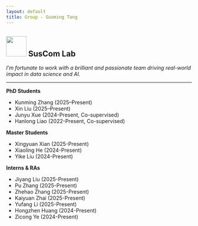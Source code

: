 ```yaml
---
layout: default
title: Group - Guoming Tang
---
```


## <img src="../img/suscomlab.png" height="55px"> SusCom Lab

_I’m fortunate to work with a brilliant and passionate team driving real-world impact in data science and AI._

---

**PhD Students**

- Kunming Zhang (2025–Present)
- Xin Liu (2025–Present)
- Junyu Xue (2024-Present, Co-supervised)
- Hanlong Liao (2022-Present, Co-supervised)

**Master Students**

- Xingyuan Xian (2025-Present)
- Xiaoling He (2024-Present)
- Yike Liu (2024-Present)

**Interns & RAs**

- Jiyang Liu (2025-Present)
- Pu Zhang (2025-Present)
- Zhehao Zhang (2025-Present)
- Kaiyuan Zhai (2025-Present)
- Yufang Li (2025-Present)
- Hongzhen Huang (2024-Present)
- Zicong Ye (2024-Present)